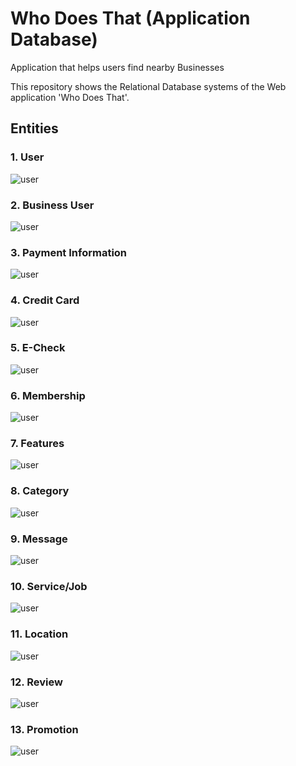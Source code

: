 # Who Does That (Application Database)

Application that helps users find nearby Businesses

This repository shows the Relational Database systems of the Web application 'Who Does That'.

## Entities

### 1. User  
![user][logo]

[logo]: https://github.com/JankiPatel26/who_does_that/blob/master/entities/user.png "user"
### 2. Business User  
![user][logo]

[logo]: https://github.com/JankiPatel26/who_does_that/blob/master/entities/business_user.png "user"
### 3. Payment Information  
![user][logo]

[logo]: https://github.com/JankiPatel26/who_does_that/blob/master/entities/payment_info.png "user"
### 4. Credit Card
![user][logo]

[logo]: https://github.com/JankiPatel26/who_does_that/blob/master/entities/credit_card.png "user"

### 5. E-Check  
![user][logo]

[logo]: https://github.com/JankiPatel26/who_does_that/blob/master/entities/e_check.png "user"
### 6. Membership
![user][logo]

[logo]: https://github.com/JankiPatel26/who_does_that/blob/master/entities/membership.png "user"

### 7. Features
![user][logo]

[logo]: https://github.com/JankiPatel26/who_does_that/blob/master/entities/features.png "user"

### 8. Category
![user][logo]

[logo]: https://github.com/JankiPatel26/who_does_that/blob/master/entities/category.png "user"
### 9. Message
![user][logo]

[logo]: https://github.com/JankiPatel26/who_does_that/blob/master/entities/message.png "user"
### 10. Service/Job
![user][logo]

[logo]: https://github.com/JankiPatel26/who_does_that/blob/master/entities/service_job.png "user"
### 11. Location
![user][logo]

[logo]: https://github.com/JankiPatel26/who_does_that/blob/master/entities/location.png "user"

### 12. Review
![user][logo]

[logo]: https://github.com/JankiPatel26/who_does_that/blob/master/entities/review.png "user"

### 13. Promotion
![user][logo]

[logo]: https://github.com/JankiPatel26/who_does_that/blob/master/entities/promotion.png "user"
